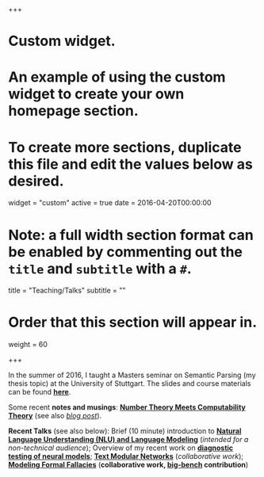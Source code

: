 +++
# Custom widget.
# An example of using the custom widget to create your own homepage section.
# To create more sections, duplicate this file and edit the values below as desired.
widget = "custom"
active = true
date = 2016-04-20T00:00:00

# Note: a full width section format can be enabled by commenting out the `title` and `subtitle` with a `#`.
title = "Teaching/Talks"
subtitle = ""

# Order that this section will appear in.
weight = 60

+++

In the summer of 2016, I taught a Masters seminar on Semantic Parsing
(my thesis topic) at the University of Stuttgart. The slides and
course materials can be found [**here**](https://www.krichardson.me/files/stuttgart_course.zip).


Some recent  **notes and musings**: [**Number Theory Meets Computability
Theory**](https://www.krichardson.me/files/h10.pdf) (see also
[*blog post*](https://www.krichardson.me/post/number_computability/)).


**Recent Talks** (see also below): Brief (10 minute) introduction to
  [**Natural Language Understanding (NLU) and Language Modeling**](https://www.krichardson.me/files/nlu_lm.pdf)
  (*intended for a non-technical audience*); Overview of my recent
  work on  [**diagnostic testing of neural models**](https://www.krichardson.me/files/probing.pdf);
  [**Text Modular Networks**](https://www.krichardson.me/files/TMNs_NAACL_final.pdf)
  (*collaborative work*);
  [**Modeling Formal Fallacies**](https://debatelab.github.io/journal/fallacies-for-big-bench.html)  (**collaborative work, [big-bench](https://github.com/google/BIG-bench) contribution**)
